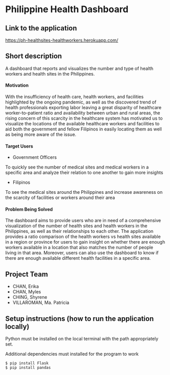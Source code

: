 # Philippine Health Dashboard

## Link to the application
https://ph-healthsites-healthworkers.herokuapp.com/

## Short description
A dashboard that reports and visualizes the number and type of health workers and health sites in the Philippines.

#### Motivation
With the insufficiency of health care, health workers, and facilities highlighted by the ongoing pandemic, as well as the discovered trend of health professionals exporting labor leaving a great disparity of healthcare worker-to-patient ratio and availability between urban and rural areas, the rising concern of this scarcity in the healthcare system has motivated us to visualize the locations of the available healthcare workers and facilities to aid both the government and fellow Filipinos in easily locating them as well as being more aware of the issue. 

#### Target Users
- Government Officers

To quickly see the number of medical sites and medical workers in a specific area and analyze their relation to one another to gain more insights

- Filipinos

To see the medical sites around the Philippines and increase awareness on the scarcity of facilities or workers around their area

#### Problem Being Solved
The dashboard aims to provide users who are in need of a comprehensive visualization of the number of health sites and health workers in the Philippines, as well as their relationships to each other. The application provides a ratio comparison of the health workers vs health sites available in a region or province for users to gain insight on whether there are enough workers available in a location that also matches the number of people living in that area. Moreover, users can also use the dashboard to know if there are enough available different health facilities in a specific area.

## Project Team
- CHAN, Erika
- CHAN, Myles
- CHING, Shyrene
- VILLAROMAN, Ma. Patricia

## Setup instructions (how to run the application locally)
Python must be installed on the local terminal with the path appropriately set.

Additional dependencies must installed for the program to work
```
$ pip install Flask
$ pip install pandas
```
